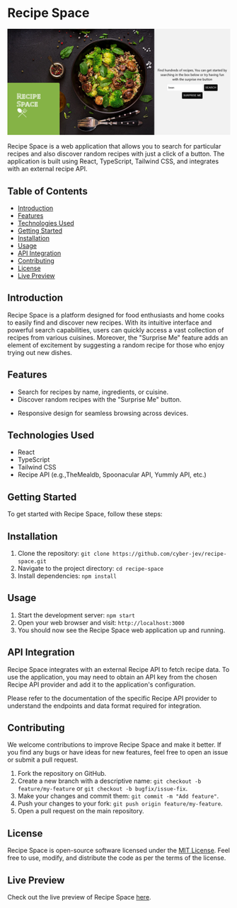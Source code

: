 # Recipe Space

![Recipe Space Logo](./src/assets/imagePortfolioRecipeSpace.png)

Recipe Space is a web application that allows you to search for particular recipes and also discover random recipes with just a click of a button. The application is built using React, TypeScript, Tailwind CSS, and integrates with an external recipe API.

## Table of Contents

- [Introduction](#introduction)
- [Features](#features)
- [Technologies Used](#technologies-used)
- [Getting Started](#getting-started)
- [Installation](#installation)
- [Usage](#usage)
- [API Integration](#api-integration)
- [Contributing](#contributing)
- [License](#license)
- [Live Preview](#live-preview)

## Introduction

Recipe Space is a platform designed for food enthusiasts and home cooks to easily find and discover new recipes. With its intuitive interface and powerful search capabilities, users can quickly access a vast collection of recipes from various cuisines. Moreover, the "Surprise Me" feature adds an element of excitement by suggesting a random recipe for those who enjoy trying out new dishes.

## Features

- Search for recipes by name, ingredients, or cuisine.
- Discover random recipes with the "Surprise Me" button.
<!-- - View detailed recipe information, including ingredients and instructions.
- Save favorite recipes to a personal collection. -->
- Responsive design for seamless browsing across devices.

## Technologies Used

- React
- TypeScript
- Tailwind CSS
- Recipe API (e.g.,TheMealdb, Spoonacular API, Yummly API, etc.)

## Getting Started

To get started with Recipe Space, follow these steps:

## Installation

1. Clone the repository: `git clone https://github.com/cyber-jev/recipe-space.git`
2. Navigate to the project directory: `cd recipe-space`
3. Install dependencies: `npm install`

## Usage

1. Start the development server: `npm start`
2. Open your web browser and visit: `http://localhost:3000`
3. You should now see the Recipe Space web application up and running.

## API Integration

Recipe Space integrates with an external Recipe API to fetch recipe data. To use the application, you may need to obtain an API key from the chosen Recipe API provider and add it to the application's configuration.

Please refer to the documentation of the specific Recipe API provider to understand the endpoints and data format required for integration.

## Contributing

We welcome contributions to improve Recipe Space and make it better. If you find any bugs or have ideas for new features, feel free to open an issue or submit a pull request.

1. Fork the repository on GitHub.
2. Create a new branch with a descriptive name: `git checkout -b feature/my-feature` or `git checkout -b bugfix/issue-fix`.
3. Make your changes and commit them: `git commit -m "Add feature"`.
4. Push your changes to your fork: `git push origin feature/my-feature`.
5. Open a pull request on the main repository.

## License

Recipe Space is open-source software licensed under the [MIT License](LICENSE). Feel free to use, modify, and distribute the code as per the terms of the license.

## Live Preview

Check out the live preview of Recipe Space [here](https://recipespace.vercel.app/).
